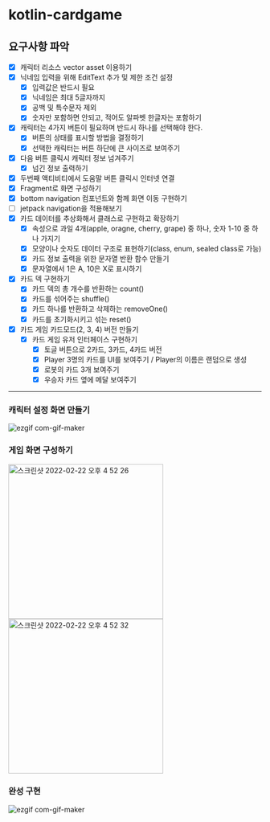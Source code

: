 # kotlin-cardgame

## 요구사항 파악

- [x] 캐릭터 리소스 vector asset 이용하기
- [x] 닉네임 입력을 위해 EditText 추가 및 제한 조건 설정
  - [x] 입력값은 반드시 필요
  - [x] 닉네임은 최대 5글자까지
  - [x] 공백 및 특수문자 제외
  - [x] 숫자만 포함하면 안되고, 적어도 알파벳 한글자는 포함하기
- [x] 캐릭터는 4가지 버튼이 필요하며 반드시 하나를 선택해야 한다.
  - [x] 버튼의 상태를 표시할 방법을 결정하기
  - [x] 선택한 캐릭터는 버튼 하단에 큰 사이즈로 보여주기
- [x] 다음 버튼 클릭시 캐릭터 정보 넘겨주기
  - [x] 넘긴 정보 출력하기
- [x] 두번째 액티비티에서 도움말 버튼 클릭시 인터넷 연결
- [x] Fragment로 화면 구성하기
- [x] bottom navigation 컴포넌트와 함께 화면 이동 구현하기
- [ ] jetpack navigation을 적용해보기
- [x] 카드 데이터를 추상화해서 클래스로 구현하고 확장하기
  - [x] 속성으로 과일 4개(apple, oragne, cherry, grape) 중 하나, 숫자 1-10 중 하나 가지기
  - [x] 모양이나 숫자도 데이터 구조로 표현하기(class, enum, sealed class로 가능)
  - [x] 카드 정보 출력을 위한 문자열 반환 함수 만들기
  - [x] 문자열에서 1은 A, 10은 X로 표시하기
- [x] 카드 덱 구현하기
  - [x] 카드 덱의 총 개수를 반환하는 count()
  - [x] 카드를 섞어주는 shuffle()
  - [x] 카드 하나를 반환하고 삭제하는 removeOne()
  - [x] 카드를 초기화시키고 섞는 reset()
- [x] 카드 게임 카드모드(2, 3, 4) 버전 만들기
  - [x] 카드 게임 유저 인터페이스 구현하기
    - [x] 토글 버튼으로 2카드, 3카드, 4카드 버전
    - [x] Player 3명의 카드를 UI를 보여주기 / Player의 이름은 랜덤으로 생성
    - [x] 로봇의 카드 3개 보여주기
    - [x] 우승자 카드 옆에 메달 보여주기
---

### 캐릭터 설정 화면 만들기

![ezgif com-gif-maker](https://user-images.githubusercontent.com/66770613/155053319-7407cf3e-c203-41c6-83f6-493877f5aea3.gif)  


### 게임 화면 구성하기

<img width="308" alt="스크린샷 2022-02-22 오후 4 52 26" src="https://user-images.githubusercontent.com/66770613/155086821-d844d95b-928b-47c5-a614-01aed4ed29eb.png">  


<img width="308" alt="스크린샷 2022-02-22 오후 4 52 32" src="https://user-images.githubusercontent.com/66770613/155086875-22f9fa83-0e7f-45a1-9566-f3fdb563539b.png">  

### 완성 구현

![ezgif com-gif-maker](https://user-images.githubusercontent.com/66770613/155742560-0a3c3a59-db3c-4eed-bbaf-87c2ca384c65.gif)

